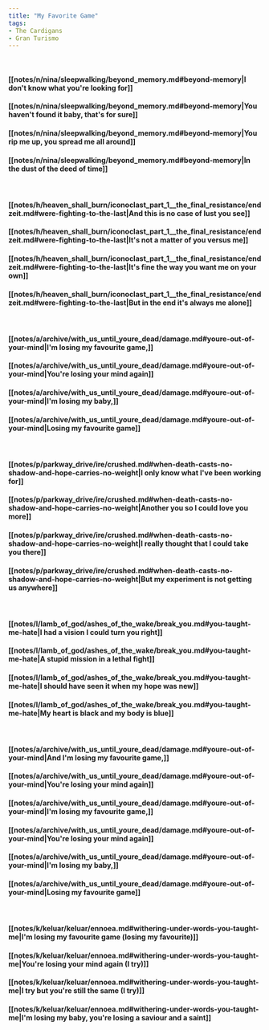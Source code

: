 ```yaml
---
title: "My Favorite Game"
tags:
- The Cardigans
- Gran Turismo
---
```

&nbsp;
#### [[notes/n/nina/sleepwalking/beyond_memory.md#beyond-memory|I don't know what you're looking for]]
#### [[notes/n/nina/sleepwalking/beyond_memory.md#beyond-memory|You haven't found it baby, that's for sure]]
#### [[notes/n/nina/sleepwalking/beyond_memory.md#beyond-memory|You rip me up, you spread me all around]]
#### [[notes/n/nina/sleepwalking/beyond_memory.md#beyond-memory|In the dust of the deed of time]]
&nbsp;
#### [[notes/h/heaven_shall_burn/iconoclast_part_1__the_final_resistance/endzeit.md#were-fighting-to-the-last|And this is no case of lust you see]]
#### [[notes/h/heaven_shall_burn/iconoclast_part_1__the_final_resistance/endzeit.md#were-fighting-to-the-last|It's not a matter of you versus me]]
#### [[notes/h/heaven_shall_burn/iconoclast_part_1__the_final_resistance/endzeit.md#were-fighting-to-the-last|It's fine the way you want me on your own]]
#### [[notes/h/heaven_shall_burn/iconoclast_part_1__the_final_resistance/endzeit.md#were-fighting-to-the-last|But in the end it's always me alone]]
&nbsp;
#### [[notes/a/archive/with_us_until_youre_dead/damage.md#youre-out-of-your-mind|I'm losing my favourite game,]]
#### [[notes/a/archive/with_us_until_youre_dead/damage.md#youre-out-of-your-mind|You're losing your mind again]]
#### [[notes/a/archive/with_us_until_youre_dead/damage.md#youre-out-of-your-mind|I'm losing my baby,]]
#### [[notes/a/archive/with_us_until_youre_dead/damage.md#youre-out-of-your-mind|Losing my favourite game]]
&nbsp;
#### [[notes/p/parkway_drive/ire/crushed.md#when-death-casts-no-shadow-and-hope-carries-no-weight|I only know what I've been working for]]
#### [[notes/p/parkway_drive/ire/crushed.md#when-death-casts-no-shadow-and-hope-carries-no-weight|Another you so I could love you more]]
#### [[notes/p/parkway_drive/ire/crushed.md#when-death-casts-no-shadow-and-hope-carries-no-weight|I really thought that I could take you there]]
#### [[notes/p/parkway_drive/ire/crushed.md#when-death-casts-no-shadow-and-hope-carries-no-weight|But my experiment is not getting us anywhere]]
&nbsp;
#### [[notes/l/lamb_of_god/ashes_of_the_wake/break_you.md#you-taught-me-hate|I had a vision I could turn you right]]
#### [[notes/l/lamb_of_god/ashes_of_the_wake/break_you.md#you-taught-me-hate|A stupid mission in a lethal fight]]
#### [[notes/l/lamb_of_god/ashes_of_the_wake/break_you.md#you-taught-me-hate|I should have seen it when my hope was new]]
#### [[notes/l/lamb_of_god/ashes_of_the_wake/break_you.md#you-taught-me-hate|My heart is black and my body is blue]]
&nbsp;
#### [[notes/a/archive/with_us_until_youre_dead/damage.md#youre-out-of-your-mind|And I'm losing my favourite game,]]
#### [[notes/a/archive/with_us_until_youre_dead/damage.md#youre-out-of-your-mind|You're losing your mind again]]
#### [[notes/a/archive/with_us_until_youre_dead/damage.md#youre-out-of-your-mind|I'm losing my favourite game,]]
#### [[notes/a/archive/with_us_until_youre_dead/damage.md#youre-out-of-your-mind|You're losing your mind again]]
#### [[notes/a/archive/with_us_until_youre_dead/damage.md#youre-out-of-your-mind|I'm losing my baby,]]
#### [[notes/a/archive/with_us_until_youre_dead/damage.md#youre-out-of-your-mind|Losing my favourite game]]
&nbsp;
#### [[notes/k/keluar/keluar/ennoea.md#withering-under-words-you-taught-me|I'm losing my favourite game (losing my favourite)]]
#### [[notes/k/keluar/keluar/ennoea.md#withering-under-words-you-taught-me|You're losing your mind again (I try)]]
#### [[notes/k/keluar/keluar/ennoea.md#withering-under-words-you-taught-me|I try but you're still the same (I try)]]
#### [[notes/k/keluar/keluar/ennoea.md#withering-under-words-you-taught-me|I'm losing my baby, you're losing a saviour and a saint]]
